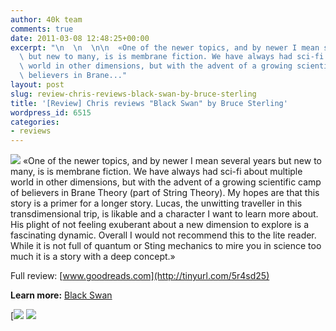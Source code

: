 ```yaml
---
author: 40k team
comments: true
date: 2011-03-08 12:48:25+00:00
excerpt: "\n  \n  \n\n  «One of the newer topics, and by newer I mean several years\
  \ but new to many, is is membrane fiction. We have always had sci-fi about multiple\
  \ world in other dimensions, but with the advent of a growing scientific camp of\
  \ believers in Brane..."
layout: post
slug: review-chris-reviews-black-swan-by-bruce-sterling
title: '[Review] Chris reviews "Black Swan" by Bruce Sterling'
wordpress_id: 6515
categories:
- reviews
---
```



  


  

> 
![](http://www.40kbooks.com/wp-content/uploads/quote1.jpg)
  «One of the newer topics, and by newer I mean several years but new to many, is is membrane fiction. We have always had sci-fi about multiple world in other dimensions, but with the advent of a growing scientific camp of believers in Brane Theory (part of String Theory). My hopes are that this story is a primer for a longer story. Lucas, the unwitting traveller in this transdimensional trip, is likable and a character I want to learn more about. His plight of not feeling exuberant about a new dimension to explore is a fascinating dynamic. Overall I would not recommend this to the lite reader. While it is not full of quantum or Sting mechanics to mire you in science too much it is a story with a deep concept.»


  

Full review: [www.goodreads.com](http://tinyurl.com/5r4sd25)






**Learn more:** [Black Swan](http://www.40kbooks.com/?page_id=133&category=13&product_id=3)





[![](http://www.bookcafe.net/filtr/t1.png)
[![](http://www.bookcafe.net/filtr/f1.png)](http://www.facebook.com/pages/40k/122586614419616)


 
    

